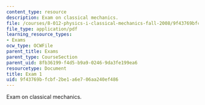 ```yaml
---
content_type: resource
description: Exam on classical mechanics.
file: /courses/8-012-physics-i-classical-mechanics-fall-2008/9f43769bfcbf2be1a6e706aa240ef486_exam1.pdf
file_type: application/pdf
learning_resource_types:
- Exams
ocw_type: OCWFile
parent_title: Exams
parent_type: CourseSection
parent_uid: 8fb36199-f4d5-b9a9-0246-9da3fe199ea6
resourcetype: Document
title: Exam 1
uid: 9f43769b-fcbf-2be1-a6e7-06aa240ef486
---
```

Exam on classical mechanics.
